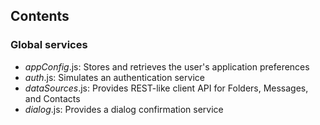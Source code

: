 ## Contents

### Global services
- *appConfig*.js: Stores and retrieves the user's application preferences
- *auth*.js: Simulates an authentication service
- *dataSources*.js: Provides REST-like client API for Folders, Messages, and Contacts
- *dialog*.js: Provides a dialog confirmation service
